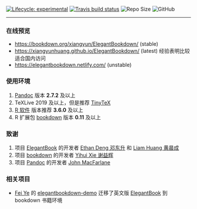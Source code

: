 [![Lifecycle: experimental](https://img.shields.io/badge/lifecycle-experimental-orange.svg)](https://www.tidyverse.org/lifecycle/#experimental) [![Travis build status](https://travis-ci.com/XiangyunHuang/ElegantBookdown.svg?branch=master)](https://travis-ci.com/XiangyunHuang/ElegantBookdown) ![Repo Size](https://img.shields.io/github/repo-size/XiangyunHuang/ElegantBookdown.svg) ![GitHub](https://img.shields.io/github/license/XiangyunHuang/ElegantBookdown.svg)

---


### 在线预览

- https://bookdown.org/xiangyun/ElegantBookdown/ (stable)
- https://xiangyunhuang.github.io/ElegantBookdown/ (latest) 经验表明比较适合国内访问
- https://elegantbookdown.netlify.com/ (unstable)

### 使用环境

1. [Pandoc](https://github.com/jgm/pandoc) 版本 **2.7.2** 及以上
1. TeXLive 2019 及以上，但是推荐 [TinyTeX](https://yihui.name/tinytex/)
1. [R 软件](https://cran.r-project.org/) 版本推荐 **3.6.0** 及以上 
1. R 扩展包 [bookdown](https://github.com/rstudio/bookdown) 版本 **0.11** 及以上


### 致谢

1. 项目 [ElegantBook](https://github.com/ElegantLaTeX/ElegantBook) 的开发者 [Ethan Deng 邓东升](https://ddswhu.me/) 和 [Liam Huang 黄晨成](https://liam.page/)
1. 项目 [bookdown](https://github.com/rstudio/bookdown) 的开发者 [Yihui Xie 谢益辉](https://yihui.name/)
1. 项目 [Pandoc](https://github.com/jgm/pandoc) 的开发者 [John MacFarlane](https://johnmacfarlane.net/)

### 相关项目

- [Fei Ye](https://github.com/fyemath/) 的 [elegantbookdown-demo](https://elegantbookdown-example.netlify.com/) 迁移了英文版 [ElegantBook](https://github.com/ElegantLaTeX/ElegantBook) 到 bookdown 书籍环境
